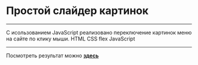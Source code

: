 # Простой слайдер картинок
---
С исользованием JavaScript реализовано переключение картинок меню на сайте по клику мыши. 
HTML
CSS flex
JavaScript
- - -

Посмотреть результат можно [__здесь__](https://larisakindalova.github.io/pictures_slider//index.html)

